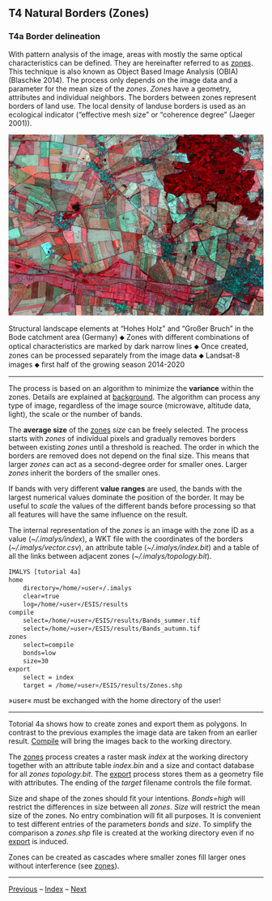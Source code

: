 ## T4	Natural Borders (Zones)

### T4a	Border delineation

With pattern analysis of the image, areas with mostly the same optical characteristics can be defined. They are hereinafter referred to as [zones](../manual/7_Zones.md). This technique is also known as Object Based Image Analysis (OBIA) (Blaschke 2014). The process only depends on the image data and a parameter for the mean size of the *zones*. *Zones* have a geometry, attributes and individual neighbors. The borders between zones represent borders of land use. The local density of landuse borders is used as an ecological indicator (“effective mesh size” or “coherence degree” (Jaeger 2001)). 

![](../images/t4_Zones.png)

Structural landscape elements at “Hohes Holz” and “Großer Bruch” in the Bode catchment area (Germany) ⬥ Zones with different combinations of optical characteristics are marked by dark narrow lines ⬥ Once created, zones can be processed separately from the image data ⬥ Landsat-8 images ⬥ first half of the growing season 2014-2020

-----

The process is based on an algorithm to minimize the **variance** within the zones. Details are explained at [background](). The algorithm can process any type of image, regardless of the image source (microwave, altitude data, light), the scale or the number of bands.

The **average size** of the [zones](../manual/7_Zones.md) *size* can be freely selected. The process starts with *zones* of individual pixels and gradually removes borders between existing *zones* until a threshold is reached. The order in which the borders are removed does not depend on the final size. This means that larger *zones* can act as a second-degree order for smaller ones. Larger *zones* inherit the borders of the smaller ones. 

If bands with very different **value ranges** are used, the bands with the largest numerical values dominate the position of the border. It may be useful to *scale* the values of the different bands before processing so that all features will have the same influence on the result.

The internal representation of the *zones* is an image with the zone ID as a value (*~/.imalys/index*), a WKT file with the coordinates of the borders (*~/.imalys/vector.csv*), an attribute table (*~/.imalys/index.bit*) and a table of all the links between adjacent zones (*~/.imalys/topology.bit*).

```
IMALYS [tutorial 4a]
home
	directory=/home/»user«/.imalys
	clear=true
	log=/home/»user«/ESIS/results
compile
	select=/home/»user«/ESIS/results/Bands_summer.tif
	select=/home/»user«/ESIS/results/Bands_autumn.tif
zones
	select=compile
	bonds=low
	size=30
export
	select = index
	target = /home/»user«/ESIS/results/Zones.shp
```

»user« must be exchanged with the home directory of the user!

-----

Totorial 4a shows how to create zones and export them as polygons. In contrast to the previous examples the image data are taken from an earlier result. [Compile](../manual/4_Compile.md) will bring the images back to the working directory. 

The [zones](../manual/7_Zones.md) process creates a raster mask *index* at the working directory together with an attribute table *index.bin* and a size and contact database for all *zones* *topology.bit*. The [export](../manual/11_Export.md) process stores them as a geometry file with attributes. The ending of the *target* filename controls the file format.

Size and shape of the zones should fit your intentions. *Bonds=high* will restrict the differences in size between all *zones*. *Size* will restrict the mean size of the zones. No entry combination will fit all purposes. It is convenient to test different entries of the parameters *bonds* and *size*. To simplify the comparison a *zones.shp* file is created at the working directory even if no [export](../manual/11_Export.md) is induced.

Zones can be created as cascades where smaller zones fill larger ones without interference (see [zones](../manual/7_Zones.md)).

-----

[Previous](3f_Entropy.md) – [Index](Index.md) – [Next](4b_Features.md)
